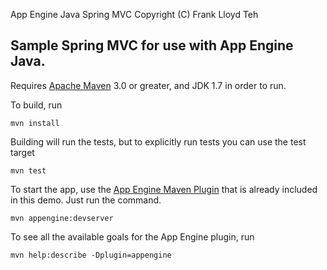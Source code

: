 App Engine Java Spring MVC
Copyright (C) Frank Lloyd Teh

## Sample Spring MVC for use with App Engine Java.

Requires [Apache Maven](http://maven.apache.org) 3.0 or greater, and JDK 1.7 in order to run.

To build, run

    mvn install

Building will run the tests, but to explicitly run tests you can use the test target

    mvn test

To start the app, use the [App Engine Maven Plugin](http://code.google.com/p/appengine-maven-plugin/) that is already included in this demo.  Just run the command.

    mvn appengine:devserver

To see all the available goals for the App Engine plugin, run

    mvn help:describe -Dplugin=appengine



